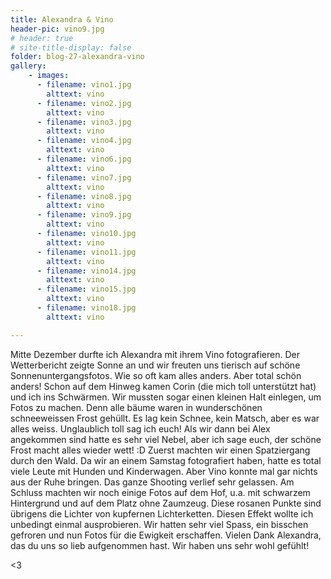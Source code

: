 ```yaml
---
title: Alexandra & Vino
header-pic: vino9.jpg
# header: true
# site-title-display: false
folder: blog-27-alexandra-vino
gallery: 
    - images:
      - filename: vino1.jpg
        alttext: vino
      - filename: vino2.jpg
        alttext: vino
      - filename: vino3.jpg
        alttext: vino
      - filename: vino4.jpg
        alttext: vino
      - filename: vino6.jpg
        alttext: vino
      - filename: vino7.jpg
        alttext: vino
      - filename: vino8.jpg
        alttext: vino
      - filename: vino9.jpg
        alttext: vino
      - filename: vino10.jpg
        alttext: vino
      - filename: vino11.jpg
        alttext: vino
      - filename: vino14.jpg
        alttext: vino
      - filename: vino15.jpg
        alttext: vino      
      - filename: vino18.jpg
        alttext: vino

---
```

Mitte Dezember durfte ich Alexandra mit ihrem Vino fotografieren. Der Wetterbericht zeigte Sonne an und wir freuten uns tierisch auf schöne Sonnenuntergangsfotos. Wie so oft kam alles anders. 
Aber total schön anders! Schon auf dem Hinweg kamen Corin (die mich toll unterstützt hat) und ich ins Schwärmen. Wir mussten sogar einen kleinen Halt einlegen, um Fotos zu machen. Denn alle bäume waren in wunderschönen schneeweissen Frost gehüllt. Es lag kein Schnee, kein Matsch, aber es war alles weiss. Unglaublich toll sag ich euch! Als wir dann bei Alex angekommen sind hatte es sehr viel Nebel, aber ich sage euch, der schöne Frost macht alles wieder wett! :D 
Zuerst machten wir einen Spatziergang durch den Wald. Da wir an einem Samstag fotografiert haben, hatte es total viele Leute mit Hunden und Kinderwagen. Aber Vino konnte mal gar nichts aus der Ruhe bringen. Das ganze Shooting verlief sehr gelassen. 
Am Schluss machten wir noch einige Fotos auf dem Hof, u.a. mit schwarzem Hintergrund und auf dem Platz ohne Zaumzeug. 
Diese rosanen Punkte sind übrigens die Lichter von kupfernen Lichterketten. Diesen Effekt wollte ich unbedingt einmal ausprobieren.
Wir hatten sehr viel Spass, ein bisschen gefroren und nun Fotos für die Ewigkeit erschaffen.
Vielen Dank Alexandra, das du uns so lieb aufgenommen hast. Wir haben uns sehr wohl gefühlt!


&lt;3

